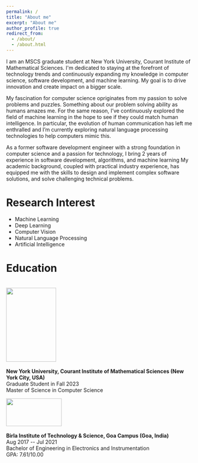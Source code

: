 ```yaml
---
permalink: /
title: "About me"
excerpt: "About me"
author_profile: true
redirect_from: 
  - /about/
  - /about.html
---
```

I am an MSCS graduate student at New York University, Courant Institute of Mathematical Sciences. I'm dedicated to staying at the forefront of technology trends and continuously expanding my knowledge in computer science, software development, and machine learning. My goal is to drive innovation and create impact on a bigger scale.

My fascination for computer science opriginates from my passion to solve problems and puzzles. Something about our problem solving ability as humans amazes me. For the same reason, I’ve continuously explored the field of machine learning in the hope to see if they could match human intelligence. In particular, the evolution of human communication has left me enthralled and I’m currently exploring natural language processing technologies to help computers mimic this. 

As a former software development engineer with a strong foundation in computer science and a passion for technology, I bring 2 years of experience in software development, algorithms, and machine learning My academic background, coupled with practical industry experience, has equipped me with the skills to design and implement complex software solutions, and solve challenging technical problems. 



# Research Interest
* Machine Learning
* Deep Learning
* Computer Vision
* Natural Language Processing
* Artificial Intelligence



# Education
<br>
<img width="135" height="200" src="https://nishtha777.github.io/images/nyuCourant.jpg"/> <br>
<br>
<b>New York University, Courant Institute of Mathematical Sciences (New York City, USA)</b> <br>
Graduate Student in Fall 2023<br>
Master of Science in Computer Science<br>

<img width="150" height="75" src="https://nishtha777.github.io/images/iitgn.png"/> <br>
<br>
<b>Birla Institute of Technology & Science, Goa Campus (Goa, India)</b> <br>
Aug 2017 -- Jul 2021<br>
Bachelor of Engineering in Electronics and Instrumentation<br>
GPA: 7.61/10.00<br>


